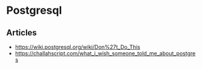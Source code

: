 # Postgresql

## Articles

* https://wiki.postgresql.org/wiki/Don%27t_Do_This
* https://challahscript.com/what_i_wish_someone_told_me_about_postgres
